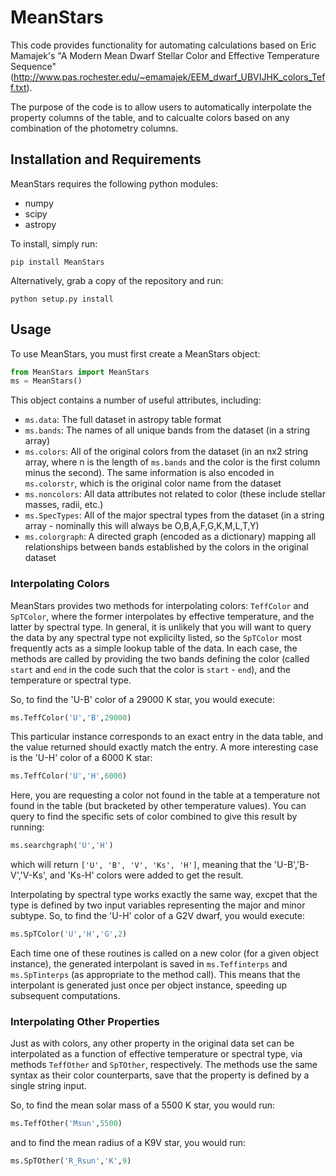 # MeanStars

This code provides functionality for automating calculations based on Eric Mamajek's "A Modern Mean Dwarf Stellar Color and Effective Temperature Sequence" (http://www.pas.rochester.edu/~emamajek/EEM_dwarf_UBVIJHK_colors_Teff.txt).

The purpose of the code is to allow users to automatically interpolate the property columns of the table, and to calcualte colors based on any combination of the photometry columns.

## Installation and Requirements
MeanStars requires the following python modules:
* numpy
* scipy
* astropy

To install, simply run:

    pip install MeanStars
    
Alternatively, grab a copy of the repository and run:

    python setup.py install
    
## Usage
To use MeanStars, you must first create a MeanStars object:

```python
from MeanStars import MeanStars
ms = MeanStars()
```
This object contains a number of useful attributes, including:
* `ms.data`: The full dataset in astropy table format
* `ms.bands`: The names of all unique bands from the dataset (in a string array)
* `ms.colors`: All of the original colors from the dataset (in an nx2 string array, where n is the length of `ms.bands` and the color is the first column minus the second).  The same information is also encoded in `ms.colorstr`, which is the original color name from the dataset
* `ms.noncolors`: All data attributes not related to color (these include stellar masses, radii, etc.)
* `ms.SpecTypes`: All of the major spectral types from the dataset (in a string array - nominally this will always be O,B,A,F,G,K,M,L,T,Y)
* `ms.colorgraph`: A directed graph (encoded as a dictionary) mapping all relationships between bands established by the colors in the original dataset

### Interpolating Colors
MeanStars provides two methods for interpolating colors:  `TeffColor` and `SpTColor`, where the former interpolates by effective temperature, and the latter by spectral type.  In general, it is unlikely that you will want to query the data by any spectral type not explicilty listed, so the `SpTColor` most frequently acts as a simple lookup table of the data.  In each case, the methods are called by providing the two bands defining the color (called `start` and `end` in the code such that the color is `start` - `end`), and the temperature or spectral type.

So, to find the 'U-B' color of a 29000 K star, you would execute:

```python
ms.TeffColor('U','B',29000)
```
This particular instance corresponds to an exact entry in the data table, and the value returned should exactly match the entry.  A more interesting case is the 'U-H' color of a 6000 K star:
```python
ms.TeffColor('U','H',6000)
```
Here, you are requesting a color not found in the table at a temperature not found in the table (but bracketed by other temperature values). You can query to find the specific sets of color combined to give this result by running:
```python
ms.searchgraph('U','H')
```
which will return `['U', 'B', 'V', 'Ks', 'H']`, meaning that the 'U-B','B-V','V-Ks', and 'Ks-H' colors were added to get the result. 

Interpolating by spectral type works exactly the same way, excpet that the type is defined by two input variables representing the major and minor subtype.  So, to find the 'U-H' color of a G2V dwarf, you would execute:
```python
ms.SpTColor('U','H','G',2)
```

Each time one of these routines is called on a new color (for a given object instance), the generated interpolant is saved in `ms.Teffinterps` and `ms.SpTinterps` (as appropriate to the method call).  This means that the interpolant is generated just once per object instance, speeding up subsequent computations. 

### Interpolating Other Properties

Just as with colors, any other property in the original data set can be interpolated as a function of effective temperature or spectral type, via methods `TeffOther` and `SpTOther`, respectively. The methods use the same syntax as their color counterparts, save that the property is defined by a single string input.  

So, to find the mean solar mass of a 5500 K star, you would run:
```python
ms.TeffOther('Msun',5500)
```
and to find the mean radius of a K9V star, you would run:
```python
ms.SpTOther('R_Rsun','K',9)
```
